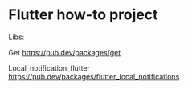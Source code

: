 # Flutter how-to project

Libs:

Get https://pub.dev/packages/get

Local_notification_flutter https://pub.dev/packages/flutter_local_notifications

